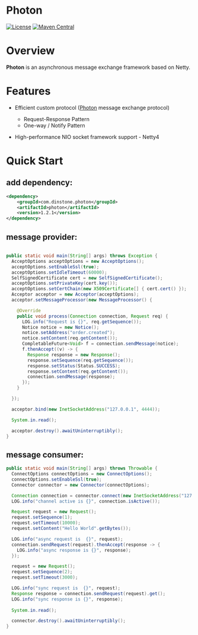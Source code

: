 # Photon
[![License](https://img.shields.io/badge/License-Apache%202.0-blue.svg)](https://github.com/dinstone/photon/blob/master/LICENSE)
[![Maven Central](https://img.shields.io/maven-central/v/com.dinstone.photon/photon.svg?label=Maven%20Central)](https://search.maven.org/search?q=com.dinstone.photon)

# Overview
**Photon** is an asynchronous message exchange framework based on Netty.

# Features
* Efficient custom protocol ([Photon](https://github.com/dinstone/photon) message exchange protocol)
    - Request-Response Pattern
    - One-way / Notify Pattern
	
* High-performance NIO socket framework support - Netty4

# Quick Start

## add dependency:
```xml
<dependency>
	<groupId>com.dinstone.photon</groupId>
	<artifactId>photon</artifactId>
	<version>1.2.1</version>
</dependency>
```
## message provider:

```java

public static void main(String[] args) throws Exception {
  AcceptOptions acceptOptions = new AcceptOptions();
  acceptOptions.setEnableSsl(true);
  acceptOptions.setIdleTimeout(60000);
  SelfSignedCertificate cert = new SelfSignedCertificate();
  acceptOptions.setPrivateKey(cert.key());
  acceptOptions.setCertChain(new X509Certificate[] { cert.cert() });
  Acceptor acceptor = new Acceptor(acceptOptions);
  acceptor.setMessageProcessor(new MessageProcessor() {

    @Override
    public void process(Connection connection, Request req) {
      LOG.info("Request is {}", req.getSequence());
      Notice notice = new Notice();
      notice.setAddress("order.created");
      notice.setContent(req.getContent());
      CompletableFuture<Void> f = connection.sendMessage(notice);
      f.thenAccept((v) -> {
        Response response = new Response();
        response.setSequence(req.getSequence());
        response.setStatus(Status.SUCCESS);
        response.setContent(req.getContent());
        connection.sendMessage(response);
      });
    }

  });

  acceptor.bind(new InetSocketAddress("127.0.0.1", 4444));

  System.in.read();

  acceptor.destroy().awaitUninterruptibly();
}
```

## message consumer:

```java
public static void main(String[] args) throws Throwable {
  ConnectOptions connectOptions = new ConnectOptions();
  connectOptions.setEnableSsl(true);
  Connector connector = new Connector(connectOptions);

  Connection connection = connector.connect(new InetSocketAddress("127.0.0.1", 4444));
  LOG.info("channel active is {}", connection.isActive());

  Request request = new Request();
  request.setSequence(1);
  request.setTimeout(10000);
  request.setContent("Hello World".getBytes());

  LOG.info("async request is  {}", request);
  connection.sendRequest(request).thenAccept(response -> {
    LOG.info("async response is {}", response);
  });

  request = new Request();
  request.setSequence(2);
  request.setTimeout(3000);

  LOG.info("sync request is  {}", request);
  Response response = connection.sendRequest(request).get();
  LOG.info("sync response is {}", response);
  
  System.in.read();

  connector.destroy().awaitUninterruptibly();
}
```
